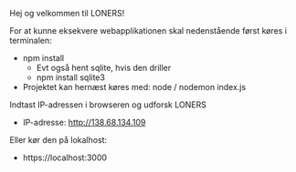 Hej og velkommen til LONERS!

For at kunne eksekvere webapplikationen skal nedenstående først køres i terminalen:
- npm install
    - Evt også hent sqlite, hvis den driller
    - npm install sqlite3
- Projektet kan hernæst køres med: node / nodemon index.js

Indtast IP-adressen i browseren og udforsk LONERS
- IP-adresse: http://138.68.134.109

Eller kør den på lokalhost:
- https://localhost:3000
